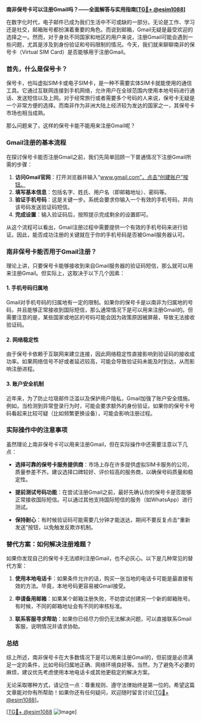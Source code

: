 **南非保号卡可以注册Gmail吗？——全面解答与实用指南[[TG💪+ @esim1088](https://t.me/s/esim1088)]**

在数字化时代，电子邮件已成为我们生活中不可或缺的一部分。无论是工作、学习还是社交，邮箱账号都扮演着重要的角色。而说到邮箱，Gmail无疑是最受欢迎的选择之一。然而，对于身处不同国家和地区的用户来说，注册Gmail可能会遇到一些问题，尤其是涉及到身份验证和号码限制的情况。今天，我们就来聊聊南非的保号卡（Virtual SIM Card）是否能够用于注册Gmail。

### 首先，什么是保号卡？

保号卡，也叫虚拟SIM卡或电子SIM卡，是一种不需要实体SIM卡就能使用的通信工具。它通过互联网连接到手机网络，允许用户在全球范围内使用本地号码进行通话、发送短信以及上网。对于经常旅行或者需要多个号码的人来说，保号卡无疑是一个非常方便的选择。而南非作为非洲大陆上经济较为发达的国家之一，其保号卡市场也相当成熟。

那么问题来了，这样的保号卡能不能用来注册Gmail呢？

### Gmail注册的基本流程

在探讨保号卡能否注册Gmail之前，我们先简单回顾一下普通情况下注册Gmail所需的步骤：

1. **访问Gmail官网**：打开浏览器并输入“www.gmail.com”，点击“创建账户”按钮。
2. **填写基本信息**：包括名字、姓氏、用户名（即邮箱地址）、密码等。
3. **验证手机号码**：这是关键一步。系统会要求你输入一个有效的手机号码，并向该号码发送验证码短信。
4. **完成设置**：输入验证码后，按照提示完成剩余的设置即可。

从这个流程可以看出，Gmail注册过程中需要提供一个有效的手机号码来进行验证。因此，能否成功注册的关键就在于你的手机号码是否被Gmail服务器认可。

### 南非保号卡能否用于Gmail注册？

理论上讲，只要保号卡能够接收到来自Gmail服务器的验证码短信，那么就可以用来注册Gmail。但实际上，这取决于以下几个因素：

#### 1. 手机号码归属地

Gmail对手机号码的归属地有一定的限制。如果你的保号卡是以南非为归属地的号码，并且能够正常接收到国际短信，那么通常情况下是可以用来注册Gmail的。但需要注意的是，某些国家或地区的号码可能会因为政策原因被屏蔽，导致无法接收验证码。

#### 2. 网络稳定性

由于保号卡依赖于互联网来建立连接，因此网络稳定性直接影响到验证码的接收成功率。如果网络信号不好或者延迟较高，可能会导致验证码未能及时到达，从而影响注册进程。

#### 3. 账户安全机制

近年来，为了防止垃圾邮件泛滥以及保护用户隐私，Gmail加强了账户安全措施。例如，当检测到异常登录行为时，可能会要求额外的身份验证。如果你的保号卡号码看起来比较可疑（比如频繁更换设备），可能会影响注册过程。

### 实际操作中的注意事项

虽然理论上南非保号卡可以用来注册Gmail，但在实际操作中还需要注意以下几点：

- **选择可靠的保号卡服务提供商**：市场上存在许多提供虚拟SIM卡服务的公司，质量参差不齐。建议选择口碑较好、评价较高的服务商，以确保号码质量和稳定性。
  
- **提前测试号码功能**：在尝试注册Gmail之前，最好先确认你的保号卡是否能够正常接收国际短信。可以通过其他支持国际短信的服务（如WhatsApp）进行测试。

- **保持耐心**：有时候验证码可能需要几分钟才能送达，期间不要反复点击“重新发送”按钮，以免触发反欺诈机制。

### 替代方案：如何解决注册难题？

如果你发现自己的保号卡无法顺利注册Gmail，也不必灰心。以下是几种常见的替代方案：

1. **使用本地电话卡**：如果条件允许的话，购买一张当地的电话卡可能是最直接有效的方法。毕竟，本地号码更容易被Gmail接受。

2. **申请备用邮箱**：如果某个邮箱注册失败，不妨尝试创建另一个新的邮箱账号。有时候，不同的邮箱地址会有不同的审核标准。

3. **联系客服寻求帮助**：如果你已经尽力但仍无法解决问题，可以直接联系Gmail客服，说明情况并请求协助。

### 总结

综上所述，南非保号卡在大多数情况下是可以用来注册Gmail的，但前提是必须满足一定的条件，比如号码归属地正确、网络环境良好等。当然，为了避免不必要的麻烦，建议优先考虑使用本地电话卡或其他更稳定的解决方案。

无论采取哪种方式，请记住一点：尊重规则、遵守法律始终是第一位的。希望这篇文章能对你有所帮助！如果你还有任何疑问，欢迎随时留言讨论[[TG💪+ @esim1088](https://t.me/s/esim1088)]。

[[TG💪+ @esim1088](https://t.me/s/esim1088) ![Image](https://i.postimg.cc/4NQfJmqS/Snipaste-2025-05-13-00-14-12.png)]